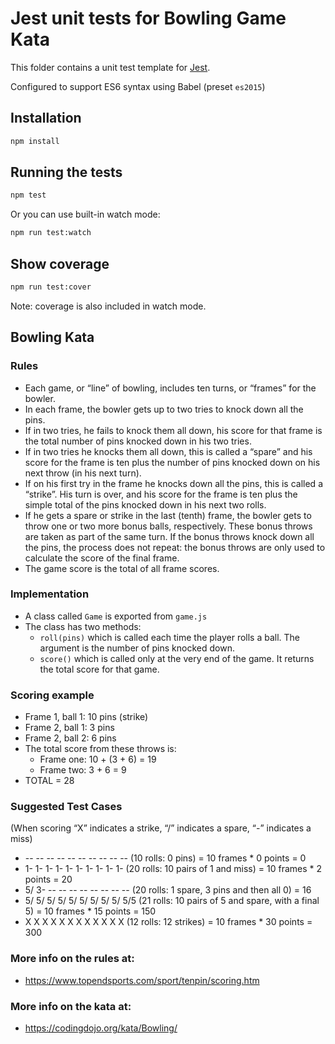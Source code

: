 # Jest unit tests for Bowling Game Kata

This folder contains a unit test template for [Jest](https://facebook.github.io/jest).

Configured to support ES6 syntax using Babel (preset `es2015`)

## Installation

```bash
npm install
```

## Running the tests

```bash
npm test
```

Or you can use built-in watch mode:

```bash
npm run test:watch
```

## Show coverage

```bash
npm run test:cover
```

Note: coverage is also included in watch mode.

## Bowling Kata

### Rules

- Each game, or “line” of bowling, includes ten turns, or “frames” for the bowler.
- In each frame, the bowler gets up to two tries to knock down all the pins.
- If in two tries, he fails to knock them all down, his score for that frame is the total number of pins knocked down in    his two tries.
- If in two tries he knocks them all down, this is called a “spare” and his score for the frame is ten plus the number of pins knocked down on his next throw (in his next turn).
- If on his first try in the frame he knocks down all the pins, this is called a “strike”. His turn is over, and his score for the frame is ten plus the simple total of the pins knocked down in his next two rolls.
- If he gets a spare or strike in the last (tenth) frame, the bowler gets to throw one or two more bonus balls, respectively. These bonus throws are taken as part of the same turn. If the bonus throws knock down all the pins, the process does not repeat: the bonus throws are only used to calculate the score of the final frame.
- The game score is the total of all frame scores.


### Implementation

- A class called `Game` is exported from `game.js`
- The class has two methods:
  - `roll(pins)` which is called each time the player rolls a ball. The argument is the number of pins knocked down.
  - `score()` which is called only at the very end of the game. It returns the total score for that game.


### Scoring example

- Frame 1, ball 1: 10 pins (strike)
- Frame 2, ball 1: 3 pins
- Frame 2, ball 2: 6 pins
- The total score from these throws is:
  - Frame one: 10 + (3 + 6) = 19
  - Frame two: 3 + 6 = 9
- TOTAL = 28

### Suggested Test Cases

(When scoring “X” indicates a strike, “/” indicates a spare, “-” indicates a miss)

- -- -- -- -- -- -- -- -- -- -- (10 rolls: 0 pins) = 10 frames * 0 points = 0
- 1- 1- 1- 1- 1- 1- 1- 1- 1- 1- (20 rolls: 10 pairs of 1 and miss) = 10 frames * 2 points = 20
- 5/ 3- -- -- -- -- -- -- -- -- (20 rolls: 1 spare, 3 pins and then all 0) = 16
- 5/ 5/ 5/ 5/ 5/ 5/ 5/ 5/ 5/ 5/5 (21 rolls: 10 pairs of 5 and spare, with a final 5) = 10 frames * 15 points = 150
- X X X X X X X X X X X X (12 rolls: 12 strikes) = 10 frames * 30 points = 300


### More info on the rules at:
- https://www.topendsports.com/sport/tenpin/scoring.htm

### More info on the kata at:
- https://codingdojo.org/kata/Bowling/


